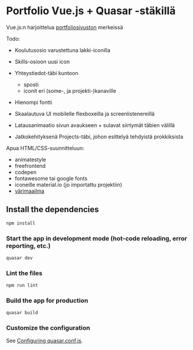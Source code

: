 # Portfolio Vue.js + Quasar -stäkillä

Vue.js:n harjoittelua [portfoliosivuston](https://tikibeni.github.io/vuetreeni/#/) merkeissä

Todo:

- Koulutusosio varustettuna lakki-iconilla
- Skills-osioon uusi icon
- Yhteystiedot-täbi kuntoon
  - sposti
  - iconit eri (some-, ja projekti-)kanaville

- Hienompi fontti
- Skaalautuva UI mobilelle flexboxeilla ja screenlistenereillä
- Latausanimaatio sivun avaukseen + sulavat siirtymät täbien välillä
- Jatkokehityksenä Projects-täbi, johon esittelyä tehdyistä prokkiksista

Apua HTML/CSS-suunnitteluun:

- animatestyle
- freefrontend
- codepen
- fontawesome tai google fonts
- iconeille material.io (jo importattu projektiin)
- [värimaailma](https://visme.co/blog/website-color-schemes/)

## Install the dependencies
```bash
npm install
```

### Start the app in development mode (hot-code reloading, error reporting, etc.)
```bash
quasar dev
```

### Lint the files
```bash
npm run lint
```

### Build the app for production
```bash
quasar build
```

### Customize the configuration
See [Configuring quasar.conf.js](https://quasar.dev/quasar-cli/quasar-conf-js).

